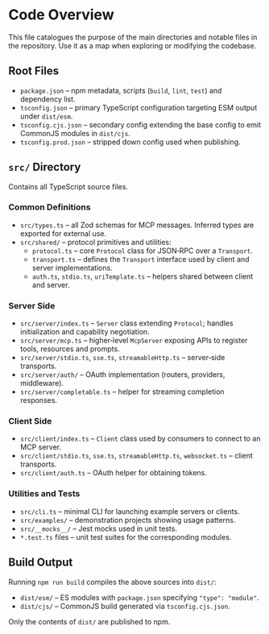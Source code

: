 # Code Overview

This file catalogues the purpose of the main directories and notable files in the repository. Use it as a map when exploring or modifying the codebase.

## Root Files
- `package.json` – npm metadata, scripts (`build`, `lint`, `test`) and dependency list.
- `tsconfig.json` – primary TypeScript configuration targeting ESM output under `dist/esm`.
- `tsconfig.cjs.json` – secondary config extending the base config to emit CommonJS modules in `dist/cjs`.
- `tsconfig.prod.json` – stripped down config used when publishing.

## `src/` Directory
Contains all TypeScript source files.

### Common Definitions
- `src/types.ts` – all Zod schemas for MCP messages. Inferred types are exported for external use.
- `src/shared/` – protocol primitives and utilities:
  - `protocol.ts` – core `Protocol` class for JSON‑RPC over a `Transport`.
  - `transport.ts` – defines the `Transport` interface used by client and server implementations.
  - `auth.ts`, `stdio.ts`, `uriTemplate.ts` – helpers shared between client and server.

### Server Side
- `src/server/index.ts` – `Server` class extending `Protocol`; handles initialization and capability negotiation.
- `src/server/mcp.ts` – higher‑level `McpServer` exposing APIs to register tools, resources and prompts.
- `src/server/stdio.ts`, `sse.ts`, `streamableHttp.ts` – server‑side transports.
- `src/server/auth/` – OAuth implementation (routers, providers, middleware).
- `src/server/completable.ts` – helper for streaming completion responses.

### Client Side
- `src/client/index.ts` – `Client` class used by consumers to connect to an MCP server.
- `src/client/stdio.ts`, `sse.ts`, `streamableHttp.ts`, `websocket.ts` – client transports.
- `src/client/auth.ts` – OAuth helper for obtaining tokens.

### Utilities and Tests
- `src/cli.ts` – minimal CLI for launching example servers or clients.
- `src/examples/` – demonstration projects showing usage patterns.
- `src/__mocks__/` – Jest mocks used in unit tests.
- `*.test.ts` files – unit test suites for the corresponding modules.

## Build Output
Running `npm run build` compiles the above sources into `dist/`:
- `dist/esm/` – ES modules with `package.json` specifying `"type": "module"`.
- `dist/cjs/` – CommonJS build generated via `tsconfig.cjs.json`.

Only the contents of `dist/` are published to npm.
